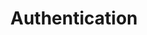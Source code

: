 ---
title: Authentication
position_number: 3
parameters:
  - name:
    content:
content_markdown: |-
  There is no authentication for this device, so make sure your firewall is up and the device
  cannot be contacted from outside of your network.
---